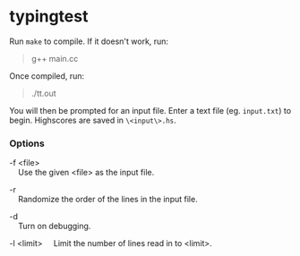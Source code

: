 typingtest
==========
Run `make` to compile. If it doesn't work, run:
> g++ main.cc

Once compiled, run:
> ./tt.out

You will then be prompted for an input file. Enter a text file (eg. `input.txt`) to begin. Highscores are saved in `\<input\>.hs`.

### Options
-f \<file\>  
&nbsp;&nbsp;&nbsp; Use the given \<file\> as the input file.

-r  
&nbsp;&nbsp;&nbsp; Randomize the order of the lines in the input file.

-d  
&nbsp;&nbsp;&nbsp; Turn on debugging.

-l \<limit\> 
&nbsp;&nbsp;&nbsp; Limit the number of lines read in to \<limit\>.
